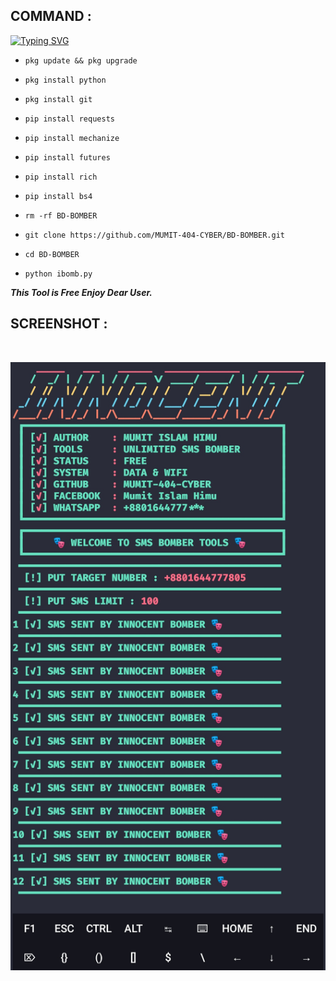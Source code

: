 ## COMMAND :

[![Typing SVG](https://readme-typing-svg.demolab.com?font=Fira+Code&pause=1000&color=FF2C10&background=31FF9400&width=435&lines=BD+Number+SMS+Bombing+Tool+Enjoy%F0%9F%A4%9F)](https://git.io/typing-svg)

* `pkg update && pkg upgrade`

* `pkg install python`

* `pkg install git`

* `pip install requests`

* `pip install mechanize`

* `pip install futures`

* `pip install rich`

* `pip install bs4`

* `rm -rf BD-BOMBER`

* `git clone https://github.com/MUMIT-404-CYBER/BD-BOMBER.git`

* `cd BD-BOMBER`

* `python ibomb.py`


___This Tool is Free Enjoy Dear User.___</br>

## SCREENSHOT :
<br>
<p align="center">
<img src="__scr__/bmb.jpg"/>
</p>
